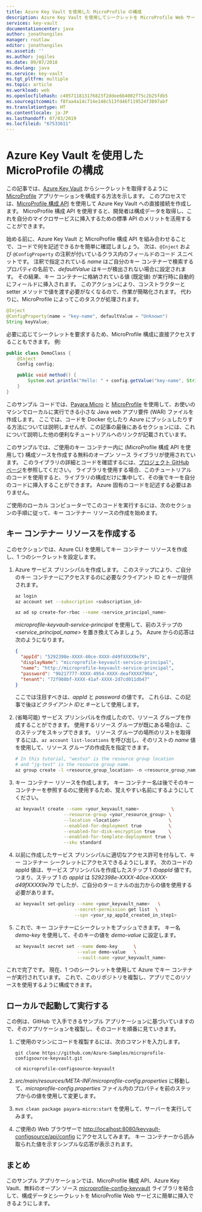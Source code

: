 ```yaml
---
title: Azure Key Vault を使用した MicroProfile の構成
description: Azure Key Vault を使用してシークレットを MicroProfile Web サービスに挿入する方法について説明します
services: key-vault
documentationcenter: java
author: jonathangiles
manager: routlaw
editor: jonathangiles
ms.assetid: ''
ms.author: jogiles
ms.date: 09/07/2018
ms.devlang: java
ms.service: key-vault
ms.tgt_pltfrm: multiple
ms.topic: article
ms.workload: web
ms.openlocfilehash: c405711813176823f2ddee6b4002f75c2b25fdb5
ms.sourcegitcommit: f8faa4a14c714e148c513fd46f119524f3897abf
ms.translationtype: HT
ms.contentlocale: ja-JP
ms.lasthandoff: 07/03/2019
ms.locfileid: "67533611"
---
```

# <a name="configure-microprofile-by-using-azure-key-vault"></a>Azure Key Vault を使用した MicroProfile の構成

この記事では、[Azure Key Vault](https://azure.microsoft.com/services/key-vault/) からシークレットを取得するように [MicroProfile](http://microprofile.io) アプリケーションを構成する方法を示します。 このプロセスでは、[MicroProfile 構成 API](https://microprofile.io/project/eclipse/microprofile-config) を使用して Azure Key Vault への直接接続を作成します。 MicroProfile 構成 API を使用すると、開発者は構成データを取得し、これを自分のマイクロサービスに挿入するための標準 API のメリットを活用することができます。

始める前に、Azure Key Vault と MicroProfile 構成 API を組み合わせることで、コードで何を記述できるかを簡単に確認しましょう。 次は、`@Inject` および `@ConfigProperty` の注釈が付いているクラス内のフィールドのコード スニペットです。 注釈で指定されている *name* はご自分のキー コンテナーで検索するプロパティの名前で、*defaultValue* はキーが検出されない場合に設定されます。 その結果、キー コンテナーに格納されている値 (既定値) が実行時に自動的にフィールドに挿入されます。 このアクションにより、コンストラクターと setter メソッドで値を渡す必要がなくなるので、作業が簡略化されます。 代わりに、MicroProfile によってこのタスクが処理されます。

```java
@Inject
@ConfigProperty(name = "key-name", defaultValue = "Unknown")
String keyValue;
```

必要に応じてシークレットを要求するため、MicroProfile 構成に直接アクセスすることもできます。 例:

```java
public class DemoClass {
    @Inject
    Config config;

    public void method() {
        System.out.println("Hello: " + config.getValue("key-name", String.class));
    }
}
```

このサンプル コードでは、[Payara Micro](https://www.payara.fish/payara_micro) と [MicroProfile](https://microprofile.io/) を使用して、お使いのマシンでローカルに実行できる小さな Java web アプリ要件 (WAR) ファイルを作成します。 ここでは、コードを Docker 化したり Azure にプッシュしたりする方法については説明しませんが、この記事の最後にあるセクションには、これについて説明した他の便利なチュートリアルへのリンクが記載されています。

このサンプルでは、ご使用のキー コンテナー内に (MicroProfile 構成 API を使用して) 構成ソースを作成する無料のオープン ソース ライブラリが使用されています。 このライブラリの詳細とコードを確認するには、[プロジェクト GitHub ページ](https://github.com/Azure/azure-microprofile/tree/master/microprofile-config-keyvault)を参照してください。 ライブラリを使用する場合、このチュートリアルのコードを使用すると、ライブラリの構成だけに集中して、その後でキーを自分のコードに挿入することができます。 Azure 固有のコードを記述する必要はありません。

ご使用のローカル コンピューターでこのコードを実行するには、次のセクションの手順に従って、キー コンテナー リソースの作成を始めます。

## <a name="create-a-key-vault-resource"></a>キー コンテナー リソースを作成する

このセクションでは、Azure CLI を使用してキー コンテナー リソースを作成し、1 つのシークレットを設定します。

1. Azure サービス プリンシパルを作成します。 このステップにより、ご自分のキー コンテナーにアクセスするのに必要なクライアント ID とキーが提供されます。

    ```bash
    az login
    az account set --subscription <subscription_id>

    az ad sp create-for-rbac --name <service_principal_name>
    ```

    *microprofile-keyvault-service-principal* を使用して、前のステップの *\<service_principal_name>* を置き換えてみましょう。 Azure からの応答は次のようになります。

    ```json
    {
      "appId": "5292398e-XXXX-40ce-XXXX-d49fXXXX9e79",
      "displayName": "microprofile-keyvault-service-principal",
      "name": "http://microprofile-keyvault-service-principal",
      "password": "9b217777-XXXX-4954-XXXX-deafXXXX790a",
      "tenant": "72f988bf-XXXX-41af-XXXX-2d7cd011db47"
    }
    ```

    ここでは注目すべきは、*appId* と *password* の値です。 これらは、この記事で後ほど*クライアント ID*と*キー*として使用します。

1. (省略可能) サービス プリンシパルを作成したので、リソース グループを作成することができます。 使用するリソース グループが既にある場合は、このステップをスキップできます。 リソース グループの場所のリストを取得するには、`az account list-locations` を呼び出し、そのリストの *name* 値を使用して、リソース グループの作成先を指定できます。

    ```bash
    # In this tutorial, "westus" is the resource group location
    # and "jg-test" is the resource group name.
    az group create -l <resource_group_location> -n <resource_group_name>
    ```

1. キー コンテナー リソースを作成します。 キー コンテナー名は後でそのキー コンテナーを参照するのに使用するため、覚えやすい名前にするようにしてください。

    ```bash
    az keyvault create --name <your_keyvault_name>            \
                      --resource-group <your_resource_group> \
                      --location <location>                  \
                      --enabled-for-deployment true          \
                      --enabled-for-disk-encryption true     \
                      --enabled-for-template-deployment true \
                      --sku standard
    ```

1. 以前に作成したサービス プリンシパルに適切なアクセス許可を付与して、キー コンテナー シークレットにアクセスできるようにします。 次のコードの appId 値は、サービス プリンシパルを作成したステップ 1 の*appId* 値です。 つまり、ステップ 1 の *appId* は *5292398e-XXXX-40ce-XXXX-d49fXXXX9e79* でしたが、ご自分のターミナルの出力からの値を使用する必要があります。

    ```bash
    az keyvault set-policy --name <your_keyvault_name>   \
                          --secret-permission get list  \
                          --spn <your_sp_appId_created_in_step1>
    ```

1. これで、キー コンテナーにシークレットをプッシュできます。 キー名 *demo-key* を使用して、そのキーの値を *demo-value* に設定します。

    ```bash
    az keyvault secret set --name demo-key      \
                           --value demo-value   \
                           --vault-name <your_keyvault_name>  
    ```

これで完了です。 現在、1 つのシークレットを使用して Azure でキー コンテナーが実行されています。 これで、このリポジトリを複製し、アプリでこのリソースを使用するように構成できます。

## <a name="get-up-and-running-locally"></a>ローカルで起動して実行する

この例は、GitHub で入手できるサンプル アプリケーションに基づいていますので、そのアプリケーションを複製し、そのコードを順番に見ていきます。 

1. ご使用のマシンにコードを複製するには、次のコマンドを入力します。

    `git clone https://github.com/Azure-Samples/microprofile-configsource-keyvault.git`

    `cd microprofile-configsource-keyvault`

1. *src/main/resources/META-INF/microprofile-config.properties* に移動して、*microprofile-config.properties* ファイル内のプロパティを前のステップからの値を使用して変更します。

1. `mvn clean package payara-micro:start` を使用して、サーバーを実行してみます。

1. ご使用の Web ブラウザーで [http://localhost:8080/keyvault-configsource/api/config](http://localhost:8080/keyvault-configsource/api/config) にアクセスしてみます。 キー コンテナーから読み取られた値を示すシンプルな応答が表示されます。

## <a name="summary"></a>まとめ

このサンプル アプリケーションでは、MicroProfile 構成 API、Azure Key Vault、無料のオープン ソース [microprofile-config-keyvault](https://github.com/Azure/azure-microprofile/tree/master/microprofile-config-keyvault) ライブラリを結合して、構成データとシークレットを MicroProfile Web サービスに簡単に挿入できるようにします。
